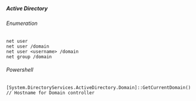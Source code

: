 ##### Active Directory

###### Enumeration
```
net user
net user /domain
net user <username> /domain
net group /domain
```
###### Powershell
```
[System.DirectoryServices.ActiveDirectory.Domain]::GetCurrentDomain() // Hostname for Domain controller

```
